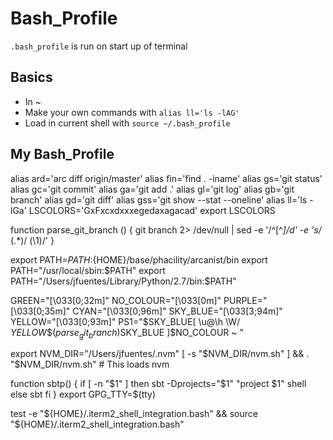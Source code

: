 # Bash_Profile

`.bash_profile` is run on start up of terminal

## Basics

- In ~
- Make your own commands with `alias ll='ls -lAG'`
- Load in current shell with `source ~/.bash_profile`

## My Bash_Profile

alias ard='arc diff origin/master'
alias fin='find . -iname'
alias gs='git status'
alias gc='git commit'
alias ga='git add .'
alias gl='git log'
alias gb='git branch'
alias gd='git diff'
alias gss='git show --stat --oneline'
alias ll='ls -lGa'
LSCOLORS='GxFxcxdxxxegedaxagacad'
export LSCOLORS

function parse_git_branch () {
git branch 2> /dev/null | sed -e '/^[^*]/d' -e 's/* \(.*\)/ (\1)/'
}

export PATH=${PATH}:${HOME}/base/phacility/arcanist/bin
export PATH="/usr/local/sbin:$PATH"
export PATH="/Users/jfuentes/Library/Python/2.7/bin:$PATH"

GREEN="\[\033[0;32m\]"
NO_COLOUR="\[\033[0m\]"
PURPLE="\[\033[0;35m\]"
CYAN="\[\033[0;96m\]"
SKY_BLUE="\[\033[3;94m\]"
YELLOW="\[\033[0;93m\]"
PS1="$SKY_BLUE[ \u@\h \W/ $YELLOW\$(parse_git_branch)$SKY_BLUE ]$NO_COLOUR ~ "

export NVM_DIR="/Users/jfuentes/.nvm"
[ -s "$NVM_DIR/nvm.sh" ] && . "$NVM_DIR/nvm.sh"  # This loads nvm

function sbtp() {
 if [ -n "$1" ]
 then
     sbt -Dprojects="$1" "project $1" shell
 else
    sbt
 fi
}
export GPG_TTY=$(tty)

test -e "${HOME}/.iterm2_shell_integration.bash" && source "${HOME}/.iterm2_shell_integration.bash"